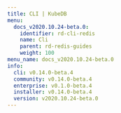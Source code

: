 ```yaml
---
title: CLI | KubeDB
menu:
  docs_v2020.10.24-beta.0:
    identifier: rd-cli-redis
    name: Cli
    parent: rd-redis-guides
    weight: 100
menu_name: docs_v2020.10.24-beta.0
info:
  cli: v0.14.0-beta.4
  community: v0.14.0-beta.4
  enterprise: v0.1.0-beta.4
  installer: v0.14.0-beta.4
  version: v2020.10.24-beta.0
---
```


